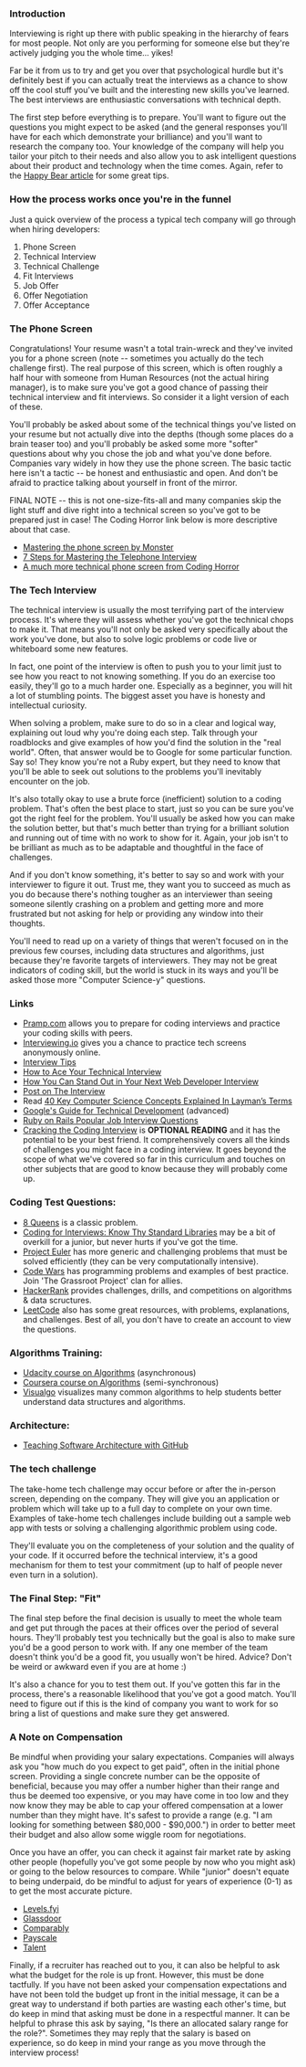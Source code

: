 ### Introduction

Interviewing is right up there with public speaking in the hierarchy of fears for most people.  Not only are you performing for someone else but they're actively judging you the whole time... yikes!

Far be it from us to try and get you over that psychological hurdle but it's definitely best if you can actually treat the interviews as a chance to show off the cool stuff you've built and the interesting new skills you've learned.  The best interviews are enthusiastic conversations with technical depth.

The first step before everything is to prepare.  You'll want to figure out the questions you might expect to be asked (and the general responses you'll have for each which demonstrate your brilliance) and you'll want to research the company too.  Your knowledge of the company will help you tailor your pitch to their needs and also allow you to ask intelligent questions about their product and technology when the time comes.  Again, refer to the [Happy Bear article](https://web.archive.org/web/20160925155912/http://www.happybearsoftware.com/how-to-get-a-programmer-job.html) for some great tips.

### How the process works once you're in the funnel

Just a quick overview of the process a typical tech company will go through when hiring developers:

1. Phone Screen
2. Technical Interview
3. Technical Challenge
4. Fit Interviews
5. Job Offer
6. Offer Negotiation
7. Offer Acceptance

### The Phone Screen

Congratulations! Your resume wasn't a total train-wreck and they've invited you for a phone screen (note -- sometimes you actually do the tech challenge first).  The real purpose of this screen, which is often roughly a half hour with someone from Human Resources (not the actual hiring manager), is to make sure you've got a good chance of passing their technical interview and fit interviews.  So consider it a light version of each of these.

You'll probably be asked about some of the technical things you've listed on your resume but not actually dive into the depths (though some places do a brain teaser too) and you'll probably be asked some more "softer" questions about why you chose the job and what you've done before.  Companies vary widely in how they use the phone screen.  The basic tactic here isn't a tactic -- be honest and enthusiastic and open.  And don't be afraid to practice talking about yourself in front of the mirror.

FINAL NOTE -- this is not one-size-fits-all and many companies skip the light stuff and dive right into a technical screen so you've got to be prepared just in case!  The Coding Horror link below is more descriptive about that case.

* [Mastering the phone screen by Monster](http://career-advice.monster.com/job-interview/interview-preparation/mastering-the-phone-interview/article.aspx)
* [7 Steps for Mastering the Telephone Interview](http://dorigan.com/how-to-interview/mastering-telephone-interview/)
* [A much more technical phone screen from Coding Horror](https://blog.codinghorror.com/getting-the-interview-phone-screen-right/)

### The Tech Interview

The technical interview is usually the most terrifying part of the interview process. It's where they will assess whether you've got the technical chops to make it.  That means you'll not only be asked very specifically about the work you've done, but also to solve logic problems or code live or whiteboard some new features.

In fact, one point of the interview is often to push you to your limit just to see how you react to not knowing something.  If you do an exercise too easily, they'll go to a much harder one.  Especially as a beginner, you will hit a lot of stumbling points.  The biggest asset you have is honesty and intellectual curiosity.

When solving a problem, make sure to do so in a clear and logical way, explaining out loud why you're doing each step.  Talk through your roadblocks and give examples of how you'd find the solution in the "real world".  Often, that answer would be to Google for some particular function.  Say so!  They know you're not a Ruby expert, but they need to know that you'll be able to seek out solutions to the problems you'll inevitably encounter on the job.

It's also totally okay to use a brute force (inefficient) solution to a coding problem. That's often the best place to start, just so you can be sure you've got the right feel for the problem.  You'll usually be asked how you can make the solution better, but that's much better than trying for a brilliant solution and running out of time with no work to show for it.  Again, your job isn't to be brilliant as much as to be adaptable and thoughtful in the face of challenges.

And if you don't know something, it's better to say so and work with your interviewer to figure it out.  Trust me, they want you to succeed as much as you do because there's nothing tougher as an interviewer than seeing someone silently crashing on a problem and getting more and more frustrated but not asking for help or providing any window into their thoughts.

You'll need to read up on a variety of things that weren't focused on in the previous few courses, including data structures and algorithms, just because they're favorite targets of interviewers.  They may not be great indicators of coding skill, but the world is stuck in its ways and you'll be asked those more "Computer Science-y" questions.

### Links

* [Pramp.com](https://www.pramp.com/ref/odin1) allows you to prepare for coding interviews and practice your coding skills with peers.
* [Interviewing.io](http://interviewing.io/) gives you a chance to practice tech screens anonymously online.
* [Interview Tips](http://www.interviewcake.com/tips-and-tricks)
* [How to Ace Your Technical Interview](http://insights.dice.com/2014/10/12/ace-technical-interview/)
* [How You Can Stand Out in Your Next Web Developer Interview](http://blog.udacity.com/2015/01/how-to-stand-out-in-your-web-developer-interview.html)
* [Post on The Interview](http://blog.martincmartin.com/2010/01/08/finding-a-job-youll-love-the-interview/)
* Read [40 Key Computer Science Concepts Explained In Layman’s Terms](https://web.archive.org/web/20220901190653/http://carlcheo.com/compsci)
* [Google's Guide for Technical Development](https://www.google.com/about/careers/students/guide-to-technical-development.html) (advanced)
* [Ruby on Rails Popular Job Interview Questions](https://www.nopio.com/blog/ruby-rails-popular-job-interview-questions/)
* [Cracking the Coding Interview](https://www.crackingthecodinginterview.com/) is **OPTIONAL READING** and it has the potential to be your best friend. It comprehensively covers all the kinds of challenges you might face in a coding interview. It goes beyond the scope of what we've covered so far in this curriculum and touches on other subjects that are good to know because they will probably come up.

### Coding Test Questions:
* [8 Queens](http://jetheis.com/blog/2013/12/01/programming-interview-question-eight-queens/) is a classic problem.
* [Coding for Interviews: Know Thy Standard Libraries](http://blog.codingforinterviews.com/reading-code-standard-libraries/) may be a bit of overkill for a junior, but never hurts if you've got the time.
* [Project Euler](http://projecteuler.net/) has more generic and challenging problems that must be solved efficiently (they can be very computationally intensive).
* [Code Wars](https://www.codewars.com) has programming problems and examples of best practice. Join 'The Grassroot Project' clan for allies.
* [HackerRank](https://www.hackerrank.com/) provides challenges, drills, and competitions on algorithms & data scructures.
* [LeetCode](https://leetcode.com/explore/) also has some great resources, with problems, explanations, and challenges. Best of all, you don't have to create an account to view the questions.

### Algorithms Training:

* [Udacity course on Algorithms](https://www.udacity.com/course/intro-to-algorithms--cs215) (asynchronous)
* [Coursera course on Algorithms](https://www.coursera.org/course/algo) (semi-synchronous)
* [Visualgo](https://visualgo.net/) visualizes many common algorithms to help students better understand data structures and algorithms.

### Architecture:

* [Teaching Software Architecture with GitHub](http://avandeursen.com/2013/12/30/teaching-software-architecture-with-github/)

### The tech challenge

The take-home tech challenge may occur before or after the in-person screen, depending on the company.  They will give you an application or problem which will take up to a full day to complete on your own time.  Examples of take-home tech challenges include building out a sample web app with tests or solving a challenging algorithmic problem using code.

They'll evaluate you on the completeness of your solution and the quality of your code.  If it occurred before the technical interview, it's a good mechanism for them to test your commitment (up to half of people never even turn in a solution).

### The Final Step: "Fit"

The final step before the final decision is usually to meet the whole team and get put through the paces at their offices over the period of several hours.  They'll probably test you technically but the goal is also to make sure you'd be a good person to work with.  If any one member of the team doesn't think you'd be a good fit, you usually won't be hired.  Advice?  Don't be weird or awkward even if you are at home :)

It's also a chance for you to test them out.  If you've gotten this far in the process, there's a reasonable likelihood that you've got a good match.  You'll need to figure out if this is the kind of company you want to work for so bring a list of questions and make sure they get answered.

### A Note on Compensation

Be mindful when providing your salary expectations. Companies will always ask you "how much do you expect to get paid", often in the initial phone screen. Providing a single concrete number can be the opposite of beneficial, because you may offer a number higher than their range and thus be deemed too expensive, or you may have come in too low and they now know they may be able to cap your offered compensation at a lower number than they might have. It's safest to provide a range (e.g. "I am looking for something between $80,000 - $90,000.") in order to better meet their budget and also allow some wiggle room for negotiations. 

Once you have an offer, you can check it against fair market rate by asking other people (hopefully you've got some people by now who you might ask) or going to the below resources to compare. While "junior" doesn't equate to being underpaid, do be mindful to adjust for years of experience (0-1) as to get the most accurate picture.

- [Levels.fyi](https://www.levels.fyi/)
- [Glassdoor](https://www.glassdoor.com/Salaries/index.htm)
- [Comparably](https://www.comparably.com/)
- [Payscale](https://www.payscale.com/)
- [Talent](https://www.talent.com/salary)

Finally, if a recruiter has reached out to you, it can also be helpful to ask what the budget for the role is up front. However, this must be done tactfully. If you have not been asked your compensation expectations and have not been told the budget up front in the initial message, it can be a great way to understand if both parties are wasting each other's time, but do keep in mind that asking must be done in a respectful manner. It can be helpful to phrase this ask by saying, "Is there an allocated salary range for the role?". Sometimes they may reply that the salary is based on experience, so do keep in mind your range as you move through the interview process!  
